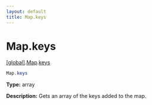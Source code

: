 ```yaml
---
layout: default
title: Map.keys
---
```


# Map.keys

[\[global\]]({{site.baseurl}}/docs/).[Map]({{site.baseurl}}/docs/Map/).[keys]({{site.baseurl}}/docs/Map/keys/)

```cs
Map.keys
```

**Type:** array

**Description:** Gets an array of the keys added to the map.
